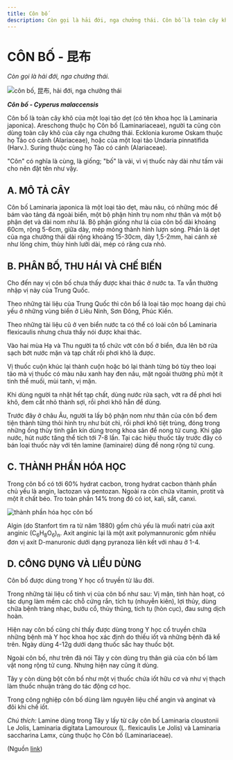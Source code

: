```yaml
---
title: Côn bố
description: Còn gọi là hải đới, nga chưởng thái. Côn bố là toàn cây khô của một loại tảo dẹt (có tên khoa học là Laminaria japonica). Areschong thuộc họ Côn bố (Laminariaceae), người ta cũng còn dùng toàn cây khô của cây nga chưởng thái. Ecklonia kurome Oskam thuộc họ Tảo có cánh (Alariaceae), hoặc của một loại tảo Undaria pinnatifida (Harv.). Suring thuộc cùng họ Tảo có cánh (Alariaceae). "Côn" có nghĩa là cùng, là giống; "bố" là vải, vì vị thuốc này dài như tấm vải cho nên đặt tên như vậy.
---
```

# CÔN BỐ - 昆布

*Còn gọi là hải đới, nga chưởng thái.*

![côn bố, 昆布, hải đới, nga chưởng thái](/imgs/do-tat-loi/ctvvtvn/con-bo.jpg)

***Côn bố - Cyperus malaccensis***

Côn bố là toàn cây khô của một loại tảo dẹt (có tên khoa học là Laminaria japonica). Areschong thuộc họ Côn bố (Laminariaceae), người ta cũng còn dùng toàn cây khô của cây nga chưởng thái. Ecklonia kurome Oskam thuộc họ Tảo có cánh (Alariaceae), hoặc của một loại tảo Undaria pinnatifida (Harv.). Suring thuộc cùng họ Tảo có cánh (Alariaceae).

"Côn" có nghĩa là cùng, là giống; "bố" là vải, vì vị thuốc này dài như tấm vải cho nên đặt tên như vậy.

## A. MÔ TẢ CÂY

Côn bố Laminaria japonica là một loại tảo dẹt, màu nâu, có những móc để bám vào tảng đá ngoài biển, một bộ phận hình trụ nom như thân và một bộ phận dẹt và dài nom như lá. Bộ phận giống như lá của côn bố dài khoảng 60cm, rộng 5-6cm, giữa dày, mép mỏng thành hình lượn sóng. Phần lá dẹt của nga chưởng thái dài rộng khoảng 15-30cm, dày 1,5-2mm, hai cánh xẻ như lông chim, thùy hình lưỡi dài, mép có răng cưa nhỏ.

## B. PHÂN BỐ, THU HÁI VÀ CHẾ BIẾN

Cho đến nay vị côn bố chưa thấy được khai thác ở nước ta. Ta vẫn thường nhập vị này của Trung Quốc.

Theo những tài liệu của Trung Quốc thì côn bố là loại tảo mọc hoang dại chủ yếu ở những vùng biển ở Liêu Ninh, Sơn Đông, Phúc Kiến.

Theo những tài liệu cũ ở ven biển nước ta có thể có loài côn bố Laminaria flexicaulis nhưng chưa thấy nói được khai thác.

Vào hai mùa Hạ và Thu người ta tổ chức vớt côn bố ở biển, đưa lên bờ rửa sạch bớt nước mặn và tạp chất rồi phơi khô là được.

Vị thuốc cuộn khúc lại thành cuộn hoặc bó lại thành từng bó tùy theo loại tảo mà vị thuốc có màu nâu xanh hay đen nâu, mặt ngoài thường phủ một ít tinh thể muối, mùi tanh, vị mặn.

Khi dùng người ta nhặt hết tạp chất, dùng nước rửa sạch, vớt ra để phơi hơi khô, đem cắt nhỏ thành sợi, rồi phơi khô hẳn để dùng.

Trước đây ở châu Âu, người ta lấy bộ phận nom như thân của côn bố đem tiện thành từng thỏi hình trụ như bút chì, rồi phơi khô tiệt trùng, đóng trong những ống thủy tinh gắn kín dùng trong khoa sản để nong tử cung. Khi gặp nước, hút nước tăng thể tích tới 7-8 lần. Tại các hiệu thuốc tây trước đây có bán loại thuốc này với tên lamine (laminaire) dùng để nong rộng tử cung.

## C. THÀNH PHẦN HÓA HỌC

Trong côn bố có tới 60% hydrat cacbon, trong hydrat cacbon thành phần chủ yếu là angin, lactozan và pentozan. Ngoài ra còn chứa vitamin, protit và một ít chất béo. Tro toàn phần 14% trong đó có iot, kali, sắt, canxi.

![thành phần hóa học côn bố](/imgs/do-tat-loi/ctvvtvn/con-bo-2.jpg)

Algin (do Stanfort tìm ra từ năm 1880) gồm chủ yếu là muối natri của axit anginic (C<sub>6</sub>H<sub>8</sub>O<sub>6</sub>)<sub>n</sub>. Axit anginic lại là một axit polymannuronic gồm nhiều đơn vị axit D-manuronic dưới dạng pyranoza liên kết với nhau ở 1-4.

## D. CÔNG DỤNG VÀ LIỀU DÙNG

Côn bố được dùng trong Y học cổ truyền từ lâu đời.

Trong những tài liệu cổ tính vị của côn bố như sau: Vị mặn, tính hàn hoạt, có tác dụng làm mềm các chỗ cứng rắn, tích tụ (nhuyễn kiên), lợi thủy, dùng chữa bệnh tràng nhạc, bướu cổ, thủy thũng, tích tụ (hòn cục), đau sưng dịch hoàn.

Hiện nay côn bố cũng chỉ thấy được dùng trong Y học cổ truyền chữa những bệnh mà Y học khoa học xác định do thiếu iốt và những bệnh đã kể trên. Ngày dùng 4-12g dưới dạng thuốc sắc hay thuốc bột.

Ngoài côn bố, như trên đã nói Tây y còn dùng trụ thân giả của côn bố làm vật nong rộng tử cung. Nhưng hiện nay cũng ít dùng.

Tây y còn dùng bột côn bố như một vị thuốc chứa iốt hữu cơ và như vị thạch làm thuốc nhuận tràng do tác động cơ học.

Trong công nghiệp côn bố dùng làm nguyên liệu chế angin và anginat và đôi khi chế iốt.

*Chú thích:* Lamine dùng trong Tây y lấy từ cây côn bố Laminaria cloustonii Le Jolis, Laminaria digitata Lamouroux (L. flexicaulis Le Jolis) và Laminaria saccharina Lamx, cùng thuộc họ Côn bố (Laminariaceae).

(Nguồn <a href="http://www.thuocvuonnha.com/nhung-cay-thuoc-va-vi-thuoc-viet-nam/ket-qua-tra-cuu/con-bo" target="_blank">link</a>)
